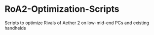 # RoA2-Optimization-Scripts
Scripts to optimize Rivals of Aether 2 on low-mid-end PCs and existing handhelds
